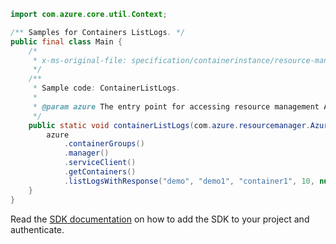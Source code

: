 ```java
import com.azure.core.util.Context;

/** Samples for Containers ListLogs. */
public final class Main {
    /*
     * x-ms-original-file: specification/containerinstance/resource-manager/Microsoft.ContainerInstance/stable/2021-10-01/examples/ContainerListLogs.json
     */
    /**
     * Sample code: ContainerListLogs.
     *
     * @param azure The entry point for accessing resource management APIs in Azure.
     */
    public static void containerListLogs(com.azure.resourcemanager.AzureResourceManager azure) {
        azure
            .containerGroups()
            .manager()
            .serviceClient()
            .getContainers()
            .listLogsWithResponse("demo", "demo1", "container1", 10, null, Context.NONE);
    }
}
```

Read the [SDK documentation](https://github.com/Azure/azure-sdk-for-java/blob/azure-resourcemanager_2.15.0/sdk/resourcemanager/azure-resourcemanager/README.md) on how to add the SDK to your project and authenticate.
